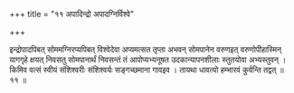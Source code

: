 +++
title = "११ अपादिन्द्रो अपादग्निर्विश्वे"

+++

इन्द्रोपादपिबत् सोममग्निरप्यपिबत् विश्वेदेवा अप्यमत्सत तृप्ता अभवन् सोमपानेन वरुणइत् वरुणोपीहास्मिन् यागगृहे क्षयत् निवसतु सोमपानार्थं निवसन्तं तं आपोप्यभ्यनूषत उदकान्यापनशीलाः स्तुतयोवा अभ्यस्तुवन् । किमिव वत्सं स्वीयं संशिश्वरीः संशिश्वर्यः सङ्गच्छमाना गावइव । तायथा धावत्यो हम्भारवं कुर्वन्ति तद्वत् ॥ ११ ॥